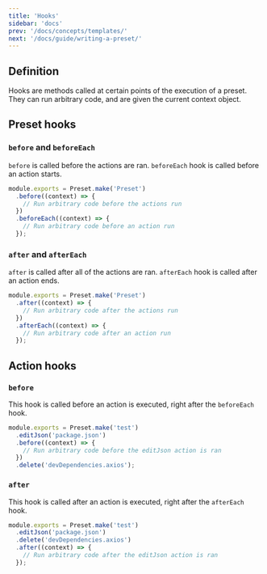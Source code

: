 ```yaml
---
title: 'Hooks'
sidebar: 'docs'
prev: '/docs/concepts/templates/'
next: '/docs/guide/writing-a-preset/'
---
```


## Definition

Hooks are methods called at certain points of the execution of a preset. They can run arbitrary code, and are given the current context object.

## Preset hooks

### `before` and `beforeEach`

`before` is called before the actions are ran. `beforeEach` hook is called before an action starts.

<!-- prettier-ignore -->
```js
module.exports = Preset.make('Preset')
  .before((context) => {
    // Run arbitrary code before the actions run
  })
  .beforeEach((context) => {
    // Run arbitrary code before an action run
  });
```

### `after` and `afterEach`

`after` is called after all of the actions are ran. `afterEach` hook is called after an action ends.

<!-- prettier-ignore -->
```js
module.exports = Preset.make('Preset')
  .after((context) => {
    // Run arbitrary code after the actions run
  })
  .afterEach((context) => {
    // Run arbitrary code after an action run
  });
```

## Action hooks

### `before`

This hook is called before an action is executed, right after the `beforeEach` hook.

<!-- prettier-ignore -->
```js
module.exports = Preset.make('test')
  .editJson('package.json')
  .before((context) => {
    // Run arbitrary code before the editJson action is ran
  })
  .delete('devDependencies.axios');
```

### `after`

This hook is called after an action is executed, right after the `afterEach` hook.

<!-- prettier-ignore -->
```js
module.exports = Preset.make('test')
  .editJson('package.json')
  .delete('devDependencies.axios')
  .after((context) => {
    // Run arbitrary code after the editJson action is ran
  });
```
